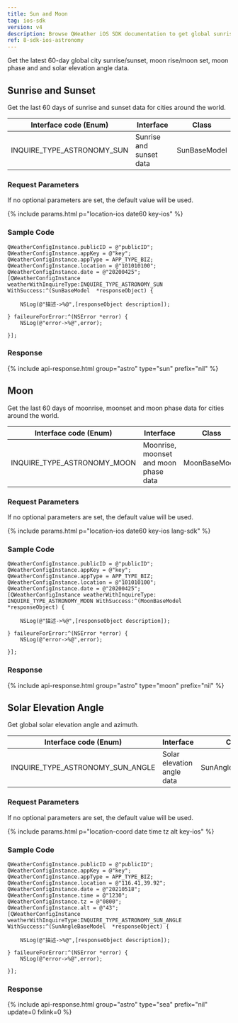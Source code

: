 ```yaml
---
title: Sun and Moon
tag: ios-sdk
version: v4
description: Browse QWeather iOS SDK documentation to get global sunrise and sunset, moonrise and moonset, and moon phase data.
ref: 8-sdk-ios-astronomy
---
```


Get the latest 60-day global city sunrise/sunset, moon rise/moon set, moon phase and and solar elevation angle data.

## Sunrise and Sunset

Get the last 60 days of sunrise and sunset data for cities around the world.

| Interface code (Enum)            | Interface     | Class       |
| -------------------------- | -------- | ------------ |
| INQUIRE_TYPE_ASTRONOMY_SUN | Sunrise and sunset data | SunBaseModel |

### Request Parameters

If no optional parameters are set, the default value will be used.

{% include params.html p="location-ios date60 key-ios" %}

### Sample Code

```objc
QWeatherConfigInstance.publicID = @"publicID";
QWeatherConfigInstance.appKey = @"key";
QWeatherConfigInstance.appType = APP_TYPE_BIZ;    
QWeatherConfigInstance.location = @"101010100";
QWeatherConfigInstance.date = @"20200425";
[QWeatherConfigInstance weatherWithInquireType:INQUIRE_TYPE_ASTRONOMY_SUN WithSuccess:^(SunBaseModel  *responseObject) {
        
    NSLog(@"描述->%@",[responseObject description]);
        
} faileureForError:^(NSError *error) {
    NSLog(@"error->%@",error);
        
}];
```
     
### Response

{% include api-response.html group="astro" type="sun" prefix="nil" %}

## Moon

Get the last 60 days of moonrise, moonset and moon phase data for cities around the world.

| Interface code (Enum)             | Interface           | Class        |
| --------------------------- | -------------- | ------------- |
| INQUIRE_TYPE_ASTRONOMY_MOON | Moonrise, moonset and moon phase data | MoonBaseModel |

### Request Parameters

If no optional parameters are set, the default value will be used.

{% include params.html p="location-ios date60 key-ios lang-sdk" %}

### Sample Code

```objc
QWeatherConfigInstance.publicID = @"publicID";
QWeatherConfigInstance.appKey = @"key";
QWeatherConfigInstance.appType = APP_TYPE_BIZ;    
QWeatherConfigInstance.location = @"101010100";
QWeatherConfigInstance.date = @"20200425";
[QWeatherConfigInstance weatherWithInquireType: INQUIRE_TYPE_ASTRONOMY_MOON WithSuccess:^(MoonBaseModel  *responseObject) {
        
    NSLog(@"描述->%@",[responseObject description]);
    
} faileureForError:^(NSError *error) {
    NSLog(@"error->%@",error);
    
}];
```

### Response

{% include api-response.html group="astro" type="moon" prefix="nil" %}

## Solar Elevation Angle

Get global solar elevation angle and azimuth.

| Interface code (Enum)                  | Interface       | Class            |
| -------------------------------- | ---------- | ----------------- |
| INQUIRE_TYPE_ASTRONOMY_SUN_ANGLE | Solar elevation angle data | SunAngleBaseModel |

### Request Parameters

If no optional parameters are set, the default value will be used.

{% include params.html p="location-coord date time tz alt key-ios" %}

### Sample Code

```objc
QWeatherConfigInstance.publicID = @"publicID";
QWeatherConfigInstance.appKey = @"key";
QWeatherConfigInstance.appType = APP_TYPE_BIZ;    
QWeatherConfigInstance.location = @"116.41,39.92";
QWeatherConfigInstance.date = @"20210518";
QWeatherConfigInstance.time = @"1230";
QWeatherConfigInstance.tz = @"0800";
QWeatherConfigInstance.alt = @"43";
[QWeatherConfigInstance weatherWithInquireType:INQUIRE_TYPE_ASTRONOMY_SUN_ANGLE WithSuccess:^(SunAngleBaseModel  *responseObject) {
        
    NSLog(@"描述->%@",[responseObject description]);
    
} faileureForError:^(NSError *error) {
    NSLog(@"error->%@",error);
    
}];
```

### Response

{% include api-response.html group="astro" type="sea" prefix="nil" update=0 fxlink=0  %}